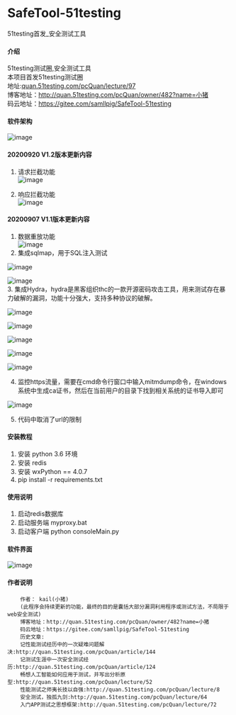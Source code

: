 # SafeTool-51testing
51testing首发_安全测试工具
#### 介绍
51testing测试圈,安全测试工具<br>
本项目首发51testing测试圈<br>
地址:[quan.51testing.com/pcQuan/lecture/97](http://quan.51testing.com/pcQuan/lecture/97)<br>
博客地址：http://quan.51testing.com/pcQuan/owner/482?name=小猪<br>
码云地址：https://gitee.com/samllpig/SafeTool-51testing<br>
#### 软件架构
![image](https://github.com/samllpig380/SafeTool-51testing/blob/master/png/%E7%B3%BB%E7%BB%9F%E6%9E%B6%E6%9E%84.png)
#### 20200920 V1.2版本更新内容
1. 请求拦截功能<br>
![image](https://github.com/samllpig380/SafeTool-51testing/blob/master/png/intercept01.gif)<br>

2. 响应拦截功能<br>
![image](https://github.com/samllpig380/SafeTool-51testing/blob/master/png/intercept02.gif)<br>
#### 20200907 V1.1版本更新内容
1. 数据重放功能<br>
![image](https://github.com/samllpig380/SafeTool-51testing/blob/master/png/1.gif)<br>
2. 集成sqlmap，用于SQL注入测试<br>

![image](https://github.com/samllpig380/SafeTool-51testing/blob/master/png/2.gif)<br>

![image](https://github.com/samllpig380/SafeTool-51testing/blob/master/png/3.gif)<br>
3. 集成Hydra，hydra是黑客组织thc的一款开源密码攻击工具，用来测试存在暴力破解的漏洞，功能十分强大，支持多种协议的破解。<br>

![image](https://github.com/samllpig380/SafeTool-51testing/blob/master/png/hydra01.png)<br>


![image](https://github.com/samllpig380/SafeTool-51testing/blob/master/png/hydra02.png)<br>

![image](https://github.com/samllpig380/SafeTool-51testing/blob/master/png/hydra03.png)<br>

![image](https://github.com/samllpig380/SafeTool-51testing/blob/master/png/hydra04.png)<br>

![image](https://github.com/samllpig380/SafeTool-51testing/blob/master/png/hydra05.png)<br>

4. 监控https流量，需要在cmd命令行窗口中输入mitmdump命令，在windows系统中生成ca证书，然后在当前用户的目录下找到相关系统的证书导入即可<br>

![image](https://github.com/samllpig380/SafeTool-51testing/blob/master/png/zsh.png)<br>

5. 代码中取消了url的限制
#### 安装教程

1.  安装 python 3.6 环境
2.  安装 redis 
3.  安装 wxPython == 4.0.7
4.  pip install -r requirements.txt

#### 使用说明

1.  启动redis数据库
2.  启动服务端 myproxy.bat
3.  启动客户端 python consoleMain.py

#### 软件界面
![image](https://github.com/samllpig380/SafeTool-51testing/blob/master/png/gui.png)<br>

#### 作者说明
        作者： kail(小猪)
        (此程序会持续更新的功能，最终的目的是囊括大部分漏洞利用程序或测试方法，不局限于web安全测试)
        博客地址：http://quan.51testing.com/pcQuan/owner/482?name=小猪
        码云地址：https://gitee.com/samllpig/SafeTool-51testing
        历史文章:
        记性能测试经历中的一次疑难问题解决:http://quan.51testing.com/pcQuan/article/144
        记测试生涯中一次安全测试经历:http://quan.51testing.com/pcQuan/article/124
        畅想人工智能如何应用于测试，并写出分析原型:http://quan.51testing.com/pcQuan/lecture/52
        性能测试之师夷长技以自强:http://quan.51testing.com/pcQuan/lecture/8
        安全测试，独孤九剑:http://quan.51testing.com/pcQuan/lecture/64
        入门APP测试之思想框架:http://quan.51testing.com/pcQuan/lecture/72
